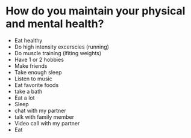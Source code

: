 # How do you maintain your physical and mental health?

- Eat healthy
- Do high intensity excerscies (running)
- Do muscle training (lfiting weights)
- Have 1 or 2 hobbies
- Make friends
- Take enough sleep
- Listen to music
- Eat favorite foods
- take a bath
- Eat a lot
- Sleep
- chat with my partner
- talk with family member
- Video call with my partner
- Eat


